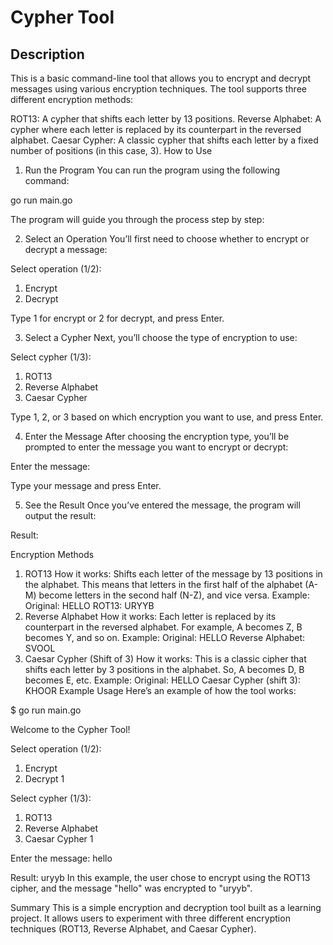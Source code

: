 # Cypher Tool

## Description
This is a basic command-line tool that allows you to encrypt and decrypt messages using various encryption techniques. The tool supports three different encryption methods:

ROT13: A cypher that shifts each letter by 13 positions.
Reverse Alphabet: A cypher where each letter is replaced by its counterpart in the reversed alphabet.
Caesar Cypher: A classic cypher that shifts each letter by a fixed number of positions (in this case, 3).
How to Use
1. Run the Program
You can run the program using the following command:

go run main.go

The program will guide you through the process step by step:

2. Select an Operation
You’ll first need to choose whether to encrypt or decrypt a message:

Select operation (1/2):
1. Encrypt
2. Decrypt

Type 1 for encrypt or 2 for decrypt, and press Enter.

3. Select a Cypher
Next, you’ll choose the type of encryption to use:

Select cypher (1/3):
1. ROT13
2. Reverse Alphabet
3. Caesar Cypher

Type 1, 2, or 3 based on which encryption you want to use, and press Enter.

4. Enter the Message
After choosing the encryption type, you’ll be prompted to enter the message you want to encrypt or decrypt:

Enter the message:

Type your message and press Enter.

5. See the Result
Once you’ve entered the message, the program will output the result:

Result: <your encrypted or decrypted message>

Encryption Methods
1. ROT13
How it works: Shifts each letter of the message by 13 positions in the alphabet. This means that letters in the first half of the alphabet (A-M) become letters in the second half (N-Z), and vice versa.
Example:
Original: HELLO
ROT13: URYYB
2. Reverse Alphabet
How it works: Each letter is replaced by its counterpart in the reversed alphabet. For example, A becomes Z, B becomes Y, and so on.
Example:
Original: HELLO
Reverse Alphabet: SVOOL
3. Caesar Cypher (Shift of 3)
How it works: This is a classic cipher that shifts each letter by 3 positions in the alphabet. So, A becomes D, B becomes E, etc.
Example:
Original: HELLO
Caesar Cypher (shift 3): KHOOR
Example Usage
Here’s an example of how the tool works:


$ go run main.go

Welcome to the Cypher Tool!

Select operation (1/2):
1. Encrypt
2. Decrypt
1

Select cypher (1/3):
1. ROT13
2. Reverse Alphabet
3. Caesar Cypher
1

Enter the message:
hello

Result:
uryyb
In this example, the user chose to encrypt using the ROT13 cipher, and the message "hello" was encrypted to "uryyb".

Summary
This is a simple encryption and decryption tool built as a learning project. It allows users to experiment with three different encryption techniques (ROT13, Reverse Alphabet, and Caesar Cypher).





